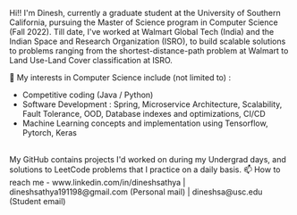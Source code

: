 Hi!! I'm Dinesh, currently a graduate student at the University of Southern California, pursuing the Master of Science program in Computer Science (Fall 2022).
Till date, I've worked at Walmart Global Tech (India) and the Indian Space and Research Organization (ISRO), to build scalable solutions to 
problems ranging from the shortest-distance-path problem at Walmart to Land Use-Land Cover classification at ISRO.

👀 My interests in Computer Science include (not limited to) :
- Competitive coding (Java / Python)
- Software Development : Spring, Microservice Architecture, Scalability, Fault Tolerance, OOD, Database indexes and optimizations, CI/CD
- Machine Learning concepts and implementation using Tensorflow, Pytorch, Keras

<br/>
My GitHub contains projects I'd worked on during my Undergrad days, and solutions to LeetCode problems that I practice on a daily basis.
📫 How to reach me -  www.linkedin.com/in/dineshsathya | dineshsathya191198@gmail.com (Personal mail) | dineshsa@usc.edu (Student email) 
